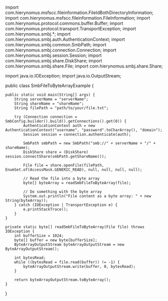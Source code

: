 import com.hierynomus.msfscc.fileinformation.FileIdBothDirectoryInformation;
import com.hierynomus.msfscc.fileinformation.FileInformation;
import com.hierynomus.protocol.commons.buffer.Buffer;
import com.hierynomus.protocol.transport.TransportException;
import com.hierynomus.smbj.*;
import com.hierynomus.smbj.auth.AuthenticationContext;
import com.hierynomus.smbj.common.SmbPath;
import com.hierynomus.smbj.connection.Connection;
import com.hierynomus.smbj.session.Session;
import com.hierynomus.smbj.share.DiskShare;
import com.hierynomus.smbj.share.File;
import com.hierynomus.smbj.share.Share;

import java.io.IOException;
import java.io.OutputStream;

public class SmbFileToByteArrayExample {

    public static void main(String[] args) {
        String serverName = "serverName";
        String shareName = "shareName";
        String filePath = "path/to/your/file.txt";
        
        try (Connection connection = SmbConfig.builder().build().getConnections().get(0)) {
            AuthenticationContext auth = new AuthenticationContext("username", "password".toCharArray(), "domain");
            Session session = connection.authenticate(auth);
            
            SmbPath smbPath = new SmbPath("smb://" + serverName + "/" + shareName);
            DiskShare share = (DiskShare) session.connectShare(smbPath.getShareName());

            File file = share.openFile(filePath, EnumSet.of(AccessMask.GENERIC_READ), null, null, null, null);
            
            // Read the file into a byte array
            byte[] byteArray = readSmbFileToByteArray(file);
            
            // Do something with the byte array
            System.out.println("File content as a byte array: " + new String(byteArray));
        } catch (IOException | TransportException e) {
            e.printStackTrace();
        }
    }

    private static byte[] readSmbFileToByteArray(File file) throws IOException {
        int bufferSize = 1024;
        byte[] buffer = new byte[bufferSize];
        ByteArrayOutputStream byteArrayOutputStream = new ByteArrayOutputStream();

        int bytesRead;
        while ((bytesRead = file.read(buffer)) != -1) {
            byteArrayOutputStream.write(buffer, 0, bytesRead);
        }

        return byteArrayOutputStream.toByteArray();
    }
}
